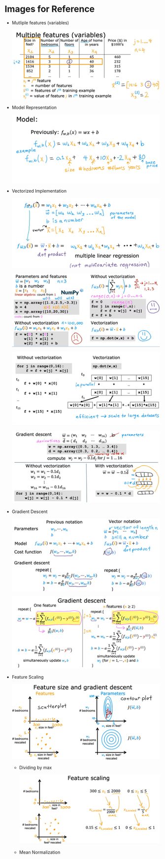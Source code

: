 # Images for Reference

- Mutliple features (variables)

    ![alt text](image.png)

- Model Representation

    ![alt text](image-1.png)

- Vectorized Implementation

    ![alt text](image-2.png)

    ![alt text](image-3.png)

    ![alt text](image-4.png)

    ![alt text](image-5.png)

- Gradient Descent

    ![alt text](image-6.png)

    ![alt text](image-7.png)

- Feature Scaling

    ![alt text](image-8.png)

    - Dividing by max
       
        ![alt text](image-9.png)

    - Mean Normalization
    
        
        